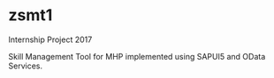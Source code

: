 # zsmt1
Internship Project 2017

Skill Management Tool for MHP implemented using SAPUI5 and OData Services. 
